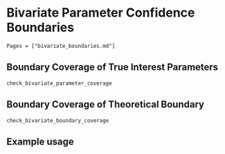 # Bivariate Parameter Confidence Boundaries

```@index
Pages = ["bivariate_boundaries.md"]
```

## Boundary Coverage of True Interest Parameters

```@docs
check_bivariate_parameter_coverage
```

## Boundary Coverage of Theoretical Boundary

```@docs
check_bivariate_boundary_coverage
```

## Example usage